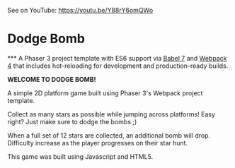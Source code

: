 See on YouTube: https://youtu.be/Y88rY6omQWo

# Dodge Bomb

*** A Phaser 3 project template with ES6 support via [Babel 7](https://babeljs.io/) and [Webpack 4](https://webpack.js.org/) that includes hot-reloading for development and production-ready builds.


**WELCOME TO DODGE BOMB!**

A simple 2D platform game built using Phaser 3's Webpack project template.

Collect as many stars as possible while jumping across platforms! Easy right? Just make sure to dodge the bombs ;)

When a full set of 12 stars are collected, an additional bomb will drop. Difficulty increase as the player progresses on their star hunt.

This game was built using Javascript and HTML5. 

